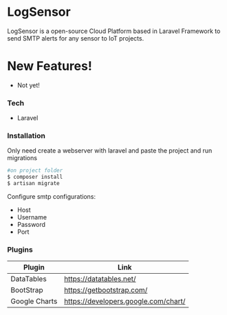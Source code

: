 # LogSensor
LogSensor is a open-source Cloud Platform based in Laravel Framework to send SMTP alerts for any sensor to IoT projects.


# New Features!

* Not yet!

### Tech

* Laravel

### Installation

Only need create a webserver with laravel and paste the project and run migrations
```sh
#on project folder
$ composer install
$ artisan migrate
```
Configure smtp configurations:
* Host
* Username
* Password
* Port



### Plugins

| Plugin | Link |
| ------ | ------ |
| DataTables | https://datatables.net/ |
| BootStrap | https://getbootstrap.com/|
| Google Charts |https://developers.google.com/chart/|



